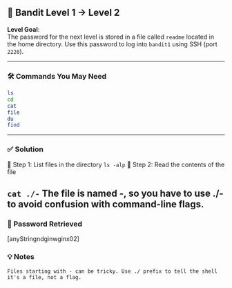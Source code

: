 ## 🎯 Bandit Level 1 → Level 2

**Level Goal**:  
The password for the next level is stored in a file called `readme` located in the home directory. Use this password to log into `bandit1` using SSH (port `2220`).

---

### 🛠️ Commands You May Need  
```bash
ls
cd
cat
file
du
find
```
---


### ✅ Solution

🔎 Step 1: List files in the directory
```ls -alp```
📄 Step 2: Read the contents of the file

```cat ./-```
The file is named -, so you have to use ./- to avoid confusion with command-line flags.
---

### 🔐 Password Retrieved

[anyStringndginwginx02]

### 💡 Notes
    Files starting with - can be tricky. Use ./ prefix to tell the shell it's a file, not a flag.